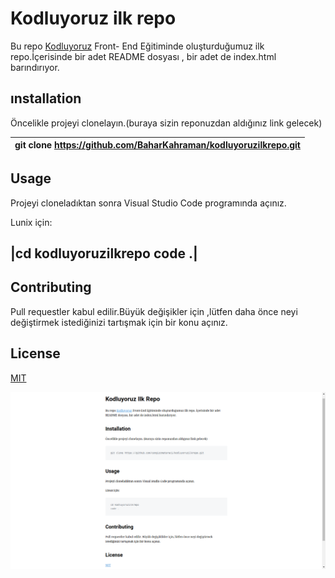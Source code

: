 # Kodluyoruz ilk repo
Bu repo [Kodluyoruz](https://www.kodluyoruz.org/) Front- End Eğitiminde oluşturduğumuz ilk repo.İçerisinde bir adet README dosyası , bir adet de index.html barındırıyor.
## ınstallation 
Öncelikle projeyi clonelayın.(buraya sizin reponuzdan aldığınız link gelecek)

|git clone https://github.com/BaharKahraman/kodluyoruzilkrepo.git| 
|:---:|

## Usage
Projeyi cloneladıktan sonra Visual Studio Code programında açınız.

Lunix için:

|cd kodluyoruzilkrepo code .|
-------


## Contributing
Pull requestler kabul edilir.Büyük değişikler için ,lütfen daha önce neyi değiştirmek istediğinizi tartışmak için bir konu açınız.

## License
[MIT](https://choosealicense.com/licenses/mit/)


![](https://raw.githubusercontent.com/Kodluyoruz/taskforce/main/git/odev1/figures/markdown.png)

















